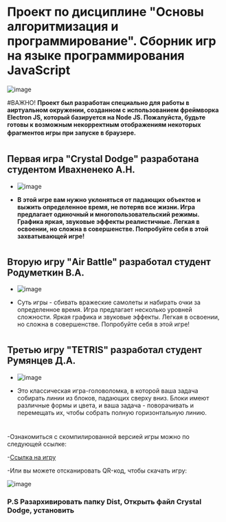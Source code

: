 # Проект по дисциплине "Основы алгоритмизация и программирование". Сборник игр на языке программирования JavaScript

![image](https://github.com/ShaobiShain/Game/assets/126594092/9ff7be99-b277-4bfa-ae0b-9c05b1b01244)



#ВАЖНО!
**Проект был разработан специально для работы в аиртуальном окружении, созданном с использованием фреймворка Electron JS, который базируется на Node JS. Пожалуйста, будьте готовы к возможным некорректным отображениям некоторых фрагментов игры при запуске в браузере.**
 ㅤ 
#
## Первая игра "Crystal Dodge" разработана студентом Ивахненеко А.Н.

- ![image](https://github.com/ShaobiShain/Game/assets/126594092/53bdd975-6089-4397-8fc3-797578d8591e)

- **В этой игре вам нужно уклоняться от падающих объектов и выжить определенное время, не потеряв все жизни. Игра предлагает одиночный и многопользовательский режимы. Графика яркая, звуковые эффекты реалистичные. Легкая в освоении, но сложна в совершенстве. Попробуйте себя в этой захватывающей игре!**
#
## Вторую игру "Air Battle" разработал студент Родуметкин В.А.

- ![image](https://github.com/ShaobiShain/Game/assets/126594092/55ea4490-5543-4671-9b57-d2548c220462)

- Суть игры - сбивать вражеские самолеты и набирать очки за определенное время. Игра предлагает несколько уровней сложности. Яркая графика и звуковые эффекты. Легкая в освоении, но сложна в совершенстве. Попробуйте себя в этой игре!
#
## Третью игру "TETRIS" разработал студент Румянцев Д.A.
 
- ![image](https://github.com/ShaobiShain/Game/assets/126594092/215354ca-2763-4c42-b1e4-eb6eace4fd0c)

- Это классическая игра-головоломка, в которой ваша задача собирать линии из блоков, падающих сверху вниз. Блоки имеют различные формы и цвета, и ваша задача - поворачивать и перемещать их, чтобы собрать полную горизонтальную линию.

# 
-Ознакомиться с скомпилированной версией игры можно по следующей ссылке:

-[Ссылка на игру](https://disk.yandex.ru/d/HWauev5Oi8w3Ww)

-Или вы можете отсканировать QR-код, чтобы скачать игру:

![image](https://github.com/ShaobiShain/Game/assets/126594092/7cd6c88a-0c58-42d3-8597-d77b24cdf250)

### P.S Разархивировать папку Dist, Открыть файл Crystal Dodge, установить
